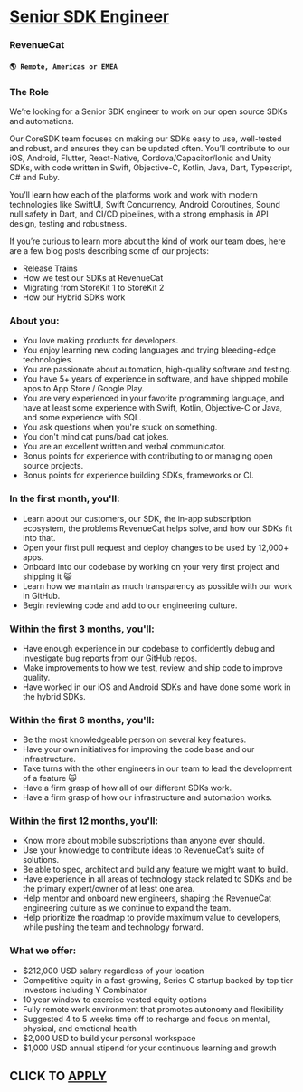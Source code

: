 # [Senior SDK Engineer](https://www.remotewlb.com/apply/senior-sdk-engineer)  
### RevenueCat  
#### `🌎 Remote, Americas or EMEA`  

### **The Role**

We’re looking for a Senior SDK engineer to work on our open source SDKs and automations.

Our CoreSDK team focuses on making our SDKs easy to use, well-tested and robust, and ensures they can be updated often. You’ll contribute to our iOS, Android, Flutter, React-Native, Cordova/Capacitor/Ionic and Unity SDKs, with code written in Swift, Objective-C, Kotlin, Java, Dart, Typescript, C# and Ruby.

You’ll learn how each of the platforms work and work with modern technologies like SwiftUI, Swift Concurrency, Android Coroutines, Sound null safety in Dart, and CI/CD pipelines, with a strong emphasis in API design, testing and robustness.

If you’re curious to learn more about the kind of work our team does, here are a few blog posts describing some of our projects:

  * Release Trains
  * How we test our SDKs at RevenueCat
  * Migrating from StoreKit 1 to StoreKit 2
  * How our Hybrid SDKs work

### About you:

  * You love making products for developers.
  * You enjoy learning new coding languages and trying bleeding-edge technologies.
  * You are passionate about automation, high-quality software and testing.
  * You have 5+ years of experience in software, and have shipped mobile apps to App Store / Google Play.
  * You are very experienced in your favorite programming language, and have at least some experience with Swift, Kotlin, Objective-C or Java, and some experience with SQL.
  * You ask questions when you're stuck on something.
  * You don't mind cat puns/bad cat jokes.
  * You are an excellent written and verbal communicator.
  * Bonus points for experience with contributing to or managing open source projects.
  * Bonus points for experience building SDKs, frameworks or CI.

### In the first month, you'll:

  * Learn about our customers, our SDK, the in-app subscription ecosystem, the problems RevenueCat helps solve, and how our SDKs fit into that.
  * Open your first pull request and deploy changes to be used by 12,000+ apps.
  * Onboard into our codebase by working on your very first project and shipping it 😺
  * Learn how we maintain as much transparency as possible with our work in GitHub.
  * Begin reviewing code and add to our engineering culture.

### Within the first 3 months, you'll:

  * Have enough experience in our codebase to confidently debug and investigate bug reports from our GitHub repos.
  * Make improvements to how we test, review, and ship code to improve quality.
  * Have worked in our iOS and Android SDKs and have done some work in the hybrid SDKs.

### Within the first 6 months, you'll:

  * Be the most knowledgeable person on several key features.
  * Have your own initiatives for improving the code base and our infrastructure.
  * Take turns with the other engineers in our team to lead the development of a feature 🙀
  * Have a firm grasp of how all of our different SDKs work.
  * Have a firm grasp of how our infrastructure and automation works.

### Within the first 12 months, you'll:

  * Know more about mobile subscriptions than anyone ever should.
  * Use your knowledge to contribute ideas to RevenueCat’s suite of solutions.
  * Be able to spec, architect and build any feature we might want to build.
  * Have experience in all areas of technology stack related to SDKs and be the primary expert/owner of at least one area.
  * Help mentor and onboard new engineers, shaping the RevenueCat engineering culture as we continue to expand the team.
  * Help prioritize the roadmap to provide maximum value to developers, while pushing the team and technology forward.

### **What we offer:**

  * $212,000 USD salary regardless of your location
  * Competitive equity in a fast-growing, Series C startup backed by top tier investors including Y Combinator
  * 10 year window to exercise vested equity options
  * Fully remote work environment that promotes autonomy and flexibility
  * Suggested 4 to 5 weeks time off to recharge and focus on mental, physical, and emotional health
  * $2,000 USD to build your personal workspace
  * $1,000 USD annual stipend for your continuous learning and growth

  
## CLICK TO [APPLY](https://www.remotewlb.com/apply/senior-sdk-engineer)

